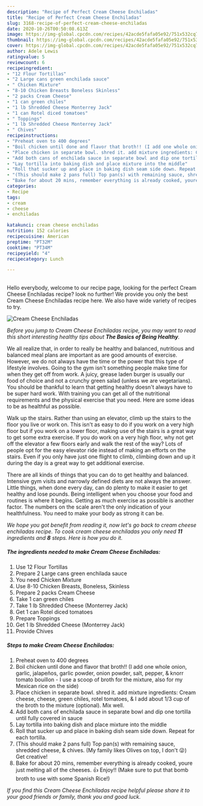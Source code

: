```yaml
---
description: "Recipe of Perfect Cream Cheese Enchiladas"
title: "Recipe of Perfect Cream Cheese Enchiladas"
slug: 3168-recipe-of-perfect-cream-cheese-enchiladas
date: 2020-10-26T00:50:08.613Z
image: https://img-global.cpcdn.com/recipes/42acde5fafa05e92/751x532cq70/cream-cheese-enchiladas-recipe-main-photo.jpg
thumbnail: https://img-global.cpcdn.com/recipes/42acde5fafa05e92/751x532cq70/cream-cheese-enchiladas-recipe-main-photo.jpg
cover: https://img-global.cpcdn.com/recipes/42acde5fafa05e92/751x532cq70/cream-cheese-enchiladas-recipe-main-photo.jpg
author: Adele Lewis
ratingvalue: 5
reviewcount: 6
recipeingredient:
- "12 Flour Tortillas"
- "2 Large cans green enchilada sauce"
- " Chicken Mixture"
- "8-10 Chicken Breasts Boneless Skinless"
- "2 packs Cream Cheese"
- "1 can green chiles"
- "1 lb Shredded Cheese Monterrey Jack"
- "1 can Rotel diced tomatoes"
- " Toppings"
- "1 lb Shredded Cheese Monterrey Jack"
- " Chives"
recipeinstructions:
- "Preheat oven to 400 degrees"
- "Boil chicken until done and flavor that broth!! (I add one whole onion, garlic, jalapeños, garlic powder, onion powder, salt, pepper, &amp; knorr tomato bouillon - I use a scoop of broth for the mixture, also for my Mexican rice on the side)"
- "Place chicken in separate bowl. shred it. add mixture ingredients: Cream cheese, cheese, green chiles, rotel tomatoes, &amp; I add about 1/3 cup of the broth to the mixture (optional). Mix well."
- "Add both cans of enchilada sauce in separate bowl and dip one tortilla until fully covered in sauce"
- "Lay tortilla into baking dish and place mixture into the middle"
- "Roll that sucker up and place in baking dish seam side down. Repeat for each tortilla."
- "(This should make 2 pans full) Top pan(s) with remaining sauce, shredded cheese, &amp; chives. (My family likes Olives on top, I don&#39;t 😜) Get creative!"
- "Bake for about 20 mins, remember everything is already cooked, youre just melting all of the cheeses. 👍 Enjoy!! (Make sure to put that bomb broth to use with some Spanish Rice!)"
categories:
- Recipe
tags:
- cream
- cheese
- enchiladas

katakunci: cream cheese enchiladas 
nutrition: 152 calories
recipecuisine: American
preptime: "PT32M"
cooktime: "PT34M"
recipeyield: "4"
recipecategory: Lunch

---
```

<br>
Hello everybody, welcome to our recipe page, looking for the perfect Cream Cheese Enchiladas recipe? look no further! We provide you only the best Cream Cheese Enchiladas recipe here. We also have wide variety of recipes to try.
<br>


![Cream Cheese Enchiladas](https://img-global.cpcdn.com/recipes/42acde5fafa05e92/751x532cq70/cream-cheese-enchiladas-recipe-main-photo.jpg)

<i>Before you jump to Cream Cheese Enchiladas recipe, you may want to read this short interesting healthy tips about <strong>The Basics of Being Healthy</strong>.</i>

We all realize that, in order to really be healthy and balanced, nutritious and balanced meal plans are important as are good amounts of exercise. However, we do not always have the time or the power that this type of lifestyle involves. Going to the gym isn't something people make time for when they get off from work. A juicy, grease laden burger is usually our food of choice and not a crunchy green salad (unless we are vegetarians). You should be thankful to learn that getting healthy doesn't always have to be super hard work. With training you can get all of the nutritional requirements and the physical exercise that you need. Here are some ideas to be as healthful as possible.

Walk up the stairs. Rather than using an elevator, climb up the stairs to the floor you live or work on. This isn't as easy to do if you work on a very high floor but if you work on a lower floor, making use of the stairs is a great way to get some extra exercise. If you do work on a very high floor, why not get off the elevator a few floors early and walk the rest of the way? Lots of people opt for the easy elevator ride instead of making an efforts on the stairs. Even if you only have just one flight to climb, climbing down and up it during the day is a great way to get additional exercise. 

There are all kinds of things that you can do to get healthy and balanced. Intensive gym visits and narrowly defined diets are not always the answer. Little things, when done every day, can do plenty to make it easier to get healthy and lose pounds. Being intelligent when you choose your food and routines is where it begins. Getting as much exercise as possible is another factor. The numbers on the scale aren't the only indication of your healthfulness. You need to make your body as strong it can be. 


<i>We hope you got benefit from reading it, now let's go back to cream cheese enchiladas recipe. To cook cream cheese enchiladas you only need <strong>11</strong> ingredients and <strong>8</strong> steps. Here is how you do it.
</i>

##### The ingredients needed to make Cream Cheese Enchiladas:

1. Use 12 Flour Tortillas
1. Prepare 2 Large cans green enchilada sauce
1. You need  Chicken Mixture
1. Use 8-10 Chicken Breasts, Boneless, Skinless
1. Prepare 2 packs Cream Cheese
1. Take 1 can green chiles
1. Take 1 lb Shredded Cheese (Monterrey Jack)
1. Get 1 can Rotel diced tomatoes
1. Prepare  Toppings
1. Get 1 lb Shredded Cheese (Monterrey Jack)
1. Provide  Chives


##### Steps to make Cream Cheese Enchiladas:

1. Preheat oven to 400 degrees
1. Boil chicken until done and flavor that broth!! (I add one whole onion, garlic, jalapeños, garlic powder, onion powder, salt, pepper, &amp; knorr tomato bouillon - I use a scoop of broth for the mixture, also for my Mexican rice on the side)
1. Place chicken in separate bowl. shred it. add mixture ingredients: Cream cheese, cheese, green chiles, rotel tomatoes, &amp; I add about 1/3 cup of the broth to the mixture (optional). Mix well.
1. Add both cans of enchilada sauce in separate bowl and dip one tortilla until fully covered in sauce
1. Lay tortilla into baking dish and place mixture into the middle
1. Roll that sucker up and place in baking dish seam side down. Repeat for each tortilla.
1. (This should make 2 pans full) Top pan(s) with remaining sauce, shredded cheese, &amp; chives. (My family likes Olives on top, I don&#39;t 😜) Get creative!
1. Bake for about 20 mins, remember everything is already cooked, youre just melting all of the cheeses. 👍 Enjoy!! (Make sure to put that bomb broth to use with some Spanish Rice!)


<i>If you find this Cream Cheese Enchiladas recipe helpful please share it to your good friends or family, thank you and good luck.</i>
